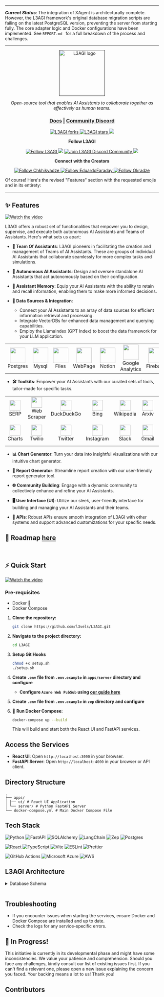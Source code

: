 ***




***Current Status***: The integration of XAgent is architecturally complete. However, the L3AGI framework's original database migration scripts are failing on the latest PostgreSQL version, preventing the server from starting fully. The core adapter logic and Docker configurations have been implemented. See      ```
REPORT.md  ```      for a full breakdown of the process and challenges.





***



<p align="center">
  <a href="">
    <img src="./apps/ui/src/assets/images/l3_logo.png" alt="L3AGI logo" width="150px" height="150px"/>
  </a>
</p>

<p align="center"><i>Open-source tool that enables AI Assistants to collaborate together as effectively as human teams.</i></p>
    
<h3 align="center">
	<a href="./docs/basic.md">Docs</a>
	<span> | </span>
	<a href="https://discord.gg/FcVZKcaRCV">Community Discord</a>
</h3>

<p align="center">
<a href="https://github.com/l3vels/L3AGI/fork" target="blank">
<img src="https://img.shields.io/github/forks/l3vels/L3AGI?style=for-the-badge" alt="L3AGI forks"/>
</a>

<a href="https://github.com/l3vels/L3AGI/stargazers" target="blank">
<img src="https://img.shields.io/github/stars/l3vels/L3AGI?style=for-the-badge" alt="L3AGI stars"/>
</a>
<a href='https://github.com/l3vels/L3AGI/releases'>
<img src='https://img.shields.io/github/release/l3vels/L3AGI?&label=Latest&style=for-the-badge'>
</a>

</p>

<p align="center"><b>Follow L3AGI </b></p>

<p align="center">
<a href="https://twitter.com/l3velshq" target="blank">
<img src="https://img.shields.io/twitter/follow/l3vels?label=Follow: l3vels&style=social" alt="Follow L3AGI"/>
</a>
<a href="https://www.reddit.com/r/L3AGI/" target="_blank"><img src="https://img.shields.io/twitter/url?label=/r/L3AGI&logo=reddit&style=social&url=https://github.com/l3vels/L3AGI"/></a>

<a href="https://discord.gg/FcVZKcaRCV" target="blank">
<img src="https://img.shields.io/discord/1085735429426401340?label=Join%20L3AGI&logo=discord&style=social" alt="Join L3AGI Discord Community"/>
</a>
<a href="https://www.youtube.com/@L3AGI" target="_blank"><img src="https://img.shields.io/twitter/url?label=Youtube&logo=youtube&style=social&url=https://github.com/l3vels/L3AGI"/></a>
</p>

<p align="center"><b>Connect with the Creators </b></p>

<p align="center">
<a href="https://twitter.com/gigch_eth" target="blank">
<img src="https://img.shields.io/twitter/follow/gigch_eth?label=Follow: Giga&style=social" alt="Follow Chkhikvadze"/>
</a>
<a href="https://twitter.com/EduardoFaraday" target="blank">
<img src="https://img.shields.io/twitter/follow/EduardoFaraday?label=Follow: EduardoFaraday&style=social" alt="Follow EduardoFaraday"/>
</a>
<a href="https://twitter.com/MOkradze" target="blank">
<img src="https://img.shields.io/twitter/follow/MOkradze?label=Follow: MOkradze&style=social" alt="Follow Okradze"/>
</a>
</p>

Of course! Here's the revised "Features" section with the requested emojis and in its entirety:

---

## ✨ Features

<a href="https://youtu.be/R2hYNONKwKI" target="_blank" rel="noopener noreferrer">
    <img src="docs/assets/playYTFeatures.png" alt="Watch the video">
</a>

L3AGI offers a robust set of functionalities that empower you to design, supervise, and execute both autonomous AI Assistants and Teams of Assistants. Here's what sets us apart:

- **🤖 Team Of Assistants**: L3AGI pioneers in facilitating the creation and management of Teams of AI Assistants. These are groups of individual AI Assistants that collaborate seamlessly for more complex tasks and simulations.

- **🔧 Autonomous AI Assistants**: Design and oversee standalone AI Assistants that act autonomously based on their configuration.

- **🧠 Assistant Memory**: Equip your AI Assistants with the ability to retain and recall information, enabling them to make more informed decisions.

- **🔗 Data Sources & Integration**:
  - Connect your AI Assistants to an array of data sources for efficient information retrieval and processing.
  - Integrate VectorDBs for enhanced data management and querying capabilities.
  - Employ the LlamaIndex (GPT Index) to boost the data framework for your LLM application.

<table align="center" border="0">
  <tr>
    <td align="center"><img src="./apps/ui/src/assets/images/postgres.png" width="50px"><br>Postgres</td>
    <td align="center"><img src="./apps/ui/src/assets/images/mySql.png" width="50px"><br>Mysql</td>
    <td align="center"><img src="./apps/ui/src/assets/images/uploadFile.png" width="50px"><br>Files</td>
    <td align="center"><img src="./apps/ui/src/assets/images/web_black.png" width="50px"><br>WebPage</td>
    <td align="center"><img src="./apps/ui/src/assets/images/notionLogo.png" width="50px"><br>Notion</td>
    <td align="center"><img src="./apps/ui/src/assets/images/google_analytics.png" width="50px"><br>Google Analytics</td>
    <td align="center"><img src="./apps/ui/src/assets/images/firebase.svg" width="50px"><br>Firebase</td>
  </tr>
</table>

- **🛠 Toolkits**: Empower your AI Assistants with our curated sets of tools, tailor-made for specific tasks.

<table align="center" border="0">
  <tr>
    <td align="center"><img src="./apps/ui/src/assets/tools/google.png" width="35px"><br>SERP</td>
    <td align="center"><img src="./apps/ui/src/assets/tools/webscrapping.png" width="35px"><br>Web Scraper</td>
    <td align="center"><img src="./apps/ui/src/assets/tools/DuckDuckGo.png" width="35px"><br>DuckDuckGo</td>
    <td align="center"><img src="./apps/ui/src/assets/tools/bing.png" width="35px"><br>Bing</td>
    <td align="center"><img src="./apps/ui/src/assets/tools/wikipedia.png" width="35px"><br>Wikipedia</td>
    <td align="center"><img src="./apps/ui/src/assets/tools/arxiv.jpeg" width="35px"><br>Arxiv</td>
    <td align="center"><img src="./apps/ui/src/assets/tools/openweather.svg" width="35px"><br>OpenWeather</td>
  </tr>
  <tr>
    <td align="center"><img src="./apps/ui/src/assets/tools/chart.png" width="35px"><br>Charts</td>
    <td align="center"><img src="./apps/ui/src/assets/tools/twilio.png" width="35px"><br>Twilio</td>
    <td align="center"><img src="./apps/ui/src/assets/tools/twitter.png" width="35px"><br>Twitter</td>
    <td align="center"><img src="./apps/ui/src/assets/tools/instagram.webp" width="35px"><br>Instagram</td>
    <td align="center"><img src="./apps/ui/src/assets/tools/slack.png" width="35px"><br>Slack</td>
    <td align="center"><img src="./apps/ui/src/assets/tools/gmail.png" width="35px"><br>Gmail</td>
    <td align="center"><img src="./apps/ui/src/assets/tools/googleCalendar.png" width="35px"><br>Google Calendar</td>
  </tr>
</table>

- **📊 Chart Generator**: Turn your data into insightful visualizations with our intuitive chart generator.

- **📄 Report Generator**: Streamline report creation with our user-friendly report generator tool.

- **🌐 Community Building**: Engage with a dynamic community to collectively enhance and refine your AI Assistants.

- **🖥 User Interface (UI)**: Utilize our sleek, user-friendly interface for building and managing your AI Assistants and their teams.

- **📡 APIs**: Robust APIs ensure smooth integration of L3AGI with other systems and support advanced customizations for your specific needs.

## 🚀 Roadmap [here](https://github.com/orgs/l3vels/projects/1)

<br>

## ⚡ Quick Start

<a href="https://youtu.be/-dFJiypmCJA" target="_blank" rel="noopener noreferrer">
    <img src="docs/assets/quickstart.png" alt="Watch the video">
</a>

### Pre-requisites

- Docker 🐳
- Docker Compose

1. **Clone the repository:**

   ```bash
   git clone https://github.com/l3vels/L3AGI.git
   ```

2. **Navigate to the project directory:**

   ```bash
   cd L3AGI
   ```

3. **Setup Git Hooks**

   ```bash
   chmod +x setup.sh
   ./setup.sh
   ```

4. **Create `.env` file from `.env.example` in `apps/server` directory and configure**
   - **Configure `Azure Web PubSub` using [our guide here](docs/azure.md)**
5. **Create `.env` file from `.env.example` in `zep` directory and configure**

6. 🐳 **Run Docker Compose:**

   ```bash
   docker-compose up --build
   ```

   This will build and start both the React UI and FastAPI services.

## Access the Services

- **React UI**: Open `http://localhost:3000` in your browser.
- **FastAPI Server**: Open `http://localhost:4000` in your browser or API client.

## Directory Structure

```
.
├── apps/
│ ├── ui/ # React UI Application
│ └── server/ # Python FastAPI Server
└── docker-compose.yml # Main Docker Compose File
```

## Tech Stack

![Python](https://img.shields.io/badge/python-3670A0?style=for-the-badge&logo=python&logoColor=ffdd54)
![FastAPI](https://img.shields.io/badge/FastAPI-009688?style=for-the-badge&logo=FastAPI&logoColor=white)
![SQLAlchemy](https://img.shields.io/badge/SQLAlchemy-6f7f6f?style=for-the-badge&logo=SQLAlchemy&logoColor=white)
![LangChain](https://img.shields.io/badge/LangChain-b7d019?style=for-the-badge&logo=LangChain&logoColor=white)
![Zep](https://img.shields.io/badge/Zep-7e56c2?style=for-the-badge&logo=zep&logoColor=white)
![Postgres](https://img.shields.io/badge/PostgreSQL-316192?style=for-the-badge&logo=postgresql&logoColor=white)

![React](https://img.shields.io/badge/React-20232A?style=for-the-badge&logo=react&logoColor=61DAFB)
![TypeScript](https://img.shields.io/badge/TypeScript-007ACC?style=for-the-badge&logo=typescript&logoColor=white)
![Vite](https://img.shields.io/badge/Vite-B73BFE?style=for-the-badge&logo=vite&logoColor=FFD62E)
![ESLint](https://img.shields.io/badge/eslint-3A33D1?style=for-the-badge&logo=eslint&logoColor=white)
![Prettier](https://img.shields.io/badge/prettier-1A2C34?style=for-the-badge&logo=prettier&logoColor=F7BA3E)

![GitHub Actions](https://img.shields.io/badge/github%20actions-%232671E5.svg?style=for-the-badge&logo=githubactions&logoColor=white)
![Microsoft Azure](https://img.shields.io/badge/Microsoft_Azure-0089D6?style=for-the-badge&logo=microsoft-azure&logoColor=white)
![AWS](https://img.shields.io/badge/Amazon_AWS-232F3E?style=for-the-badge&logo=amazon-aws&logoColor=white)

## L3AGI Architecture

<details>
  <summary>Database Schema</summary>
  
  ![DB ERD](docs/assets/ERD.jpg)
</details>

<br/>

## Troubleshooting

- If you encounter issues when starting the services, ensure Docker and Docker Compose are installed and up to date.
- Check the logs for any service-specific errors.

## 🚧 In Progress!

This initiative is currently in its developmental phase and might have some inconsistencies. We value your patience and comprehension. Should you face any challenges, kindly consult our list of existing issues first. If you can't find a relevant one, please open a new issue explaining the concern you faced. Your backing means a lot to us! Thank you!

## Contributors
